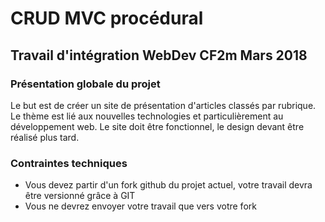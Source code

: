 # CRUD MVC procédural
## Travail d'intégration WebDev CF2m Mars 2018
### Présentation globale du projet
Le but est de créer un site de présentation d'articles classés par rubrique. Le thème est lié aux nouvelles technologies et particulièrement au développement web. Le site doit être fonctionnel, le design devant être réalisé plus tard.
### Contraintes techniques
- Vous devez partir d'un fork github du projet actuel, votre travail devra être versionné grâce à GIT
- Vous ne devrez envoyer votre travail que vers votre fork